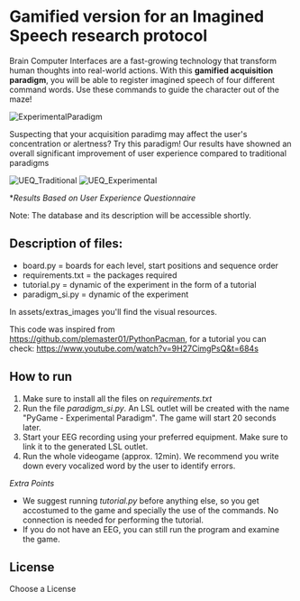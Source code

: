 # Gamified version for an Imagined Speech research protocol
 
Brain Computer Interfaces are a fast-growing technology that transform human thoughts into real-world actions. With this **gamified acquisition paradigm**, you will be able to register imagined speech of four different command words. Use these commands to guide the character out of the maze!

![ExperimentalParadigm](https://github.com/AlmaCuevas/Gamified_Imagined_Speech_Paradigm/assets/134006734/67995ca5-4294-4055-869e-54960e4ea529)

Suspecting that your acquisition paradimg may affect the user's concentration or alertness? Try this paradigm! Our results have showned an overall significant improvement of user experience compared to traditional paradigms

![UEQ_Traditional](https://github.com/AlmaCuevas/Gamified_Imagined_Speech_Paradigm/assets/134006734/61b429f2-26ed-45cb-ac0a-19fcc4043cf1)
![UEQ_Experimental](https://github.com/AlmaCuevas/Gamified_Imagined_Speech_Paradigm/assets/134006734/1de05371-e23f-429f-8e36-369a1c7e3408)

**Results Based on User Experience Questionnaire*

Note: The database and its description will be accessible shortly.

## Description of files:
* board.py = boards for each level, start positions and sequence order
* requirements.txt = the packages required
* tutorial.py = dynamic of the experiment in the form of a tutorial
* paradigm_si.py = dynamic of the experiment

In assets/extras_images you'll find the visual resources.

This code was inspired from https://github.com/plemaster01/PythonPacman, for a tutorial you can check: https://www.youtube.com/watch?v=9H27CimgPsQ&t=684s

## How to run
1. Make sure to install all the files on *requirements.txt*
2. Run the file *paradigm_si.py*. An LSL outlet will be created with the name "PyGame - Experimental Paradigm". The game will start 20 seconds later.
3. Start your EEG recording using your preferred equipment. Make sure to link it to the generated LSL outlet.
4. Run the whole videogame (approx. 12min). We recommend you write down every vocalized word by the user to identify errors.

*Extra Points*
- We suggest running *tutorial.py* before anything else, so you get accostumed to the game and specially the use of the commands. No connection is needed for performing the tutorial.
- If you do not have an EEG, you can still run the program and examine the game.

## License
Choose a License
